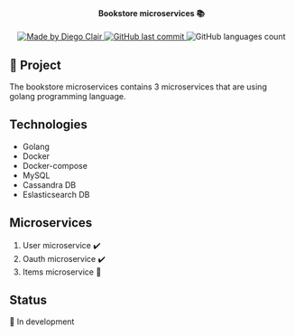 <h4 align="center"> 
	Bookstore microservices 📚 
</h4>
<p align="center">
  <a href="https://www.linkedin.com/in/diegoclair/">
    <img alt="Made by Diego Clair" src="https://img.shields.io/badge/Made%20by-Diego%20Clair-informational">
  </a>

  <a href="https://github.com/diegoclair/next-level-week/commits/master">
    <img alt="GitHub last commit" src="https://img.shields.io/github/last-commit/diegoclair/bookstore_microservices?label=Last%20commit">
  </a>

  <img alt="GitHub languages count" src="https://img.shields.io/github/languages/count/diegoclair/bookstore_microservices">
</p>

## 📝 Project
The bookstore microservices contains 3 microservices that are using golang programming language.

## Technologies
* Golang
* Docker
* Docker-compose
* MySQL
* Cassandra DB
* Eslasticsearch DB

## Microservices
1) User microservice ✔️
2) Oauth microservice ✔️
3) Items microservice 🚧


## Status
🚧 In development 
